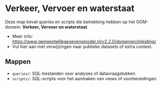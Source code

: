 # Verkeer, Vervoer en waterstaat

Deze map bevat queries en scripts die betrekking hebben op het GGM-domein: **Verkeer, Vervoer en waterstaat**.

- Meer info: https://www.gemeentelijkgegevensmodel.nl/v2.2.0/domeinen/inleiding/
- Vul hier aan met verwijzingen naar publieke datasets of extra context.

## Mappen
- `queries/`: SQL-bestanden voor analyses of datavraagstukken.
- `scripts/`: SQL-scripts voor het aanmaken van views of voorbereidingen.
